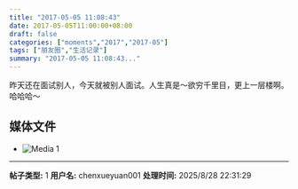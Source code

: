 ```yaml
---
title: "2017-05-05 11:08:43"
date: 2017-05-05T11:00:00+08:00
draft: false
categories: ["moments","2017","2017-05"]
tags: ["朋友圈","生活记录"]
summary: "2017-05-05 11:08:43..."
---
```


昨天还在面试别人，今天就被别人面试。人生真是～欲穷千里目，更上一层楼啊。哈哈哈～

## 媒体文件

- ![Media 1](/Moments/photos/2017-05-05/201705051108430.jpg)

---

**帖子类型:** 1
**用户名:** chenxueyuan001
**处理时间:** 2025/8/28 22:31:29